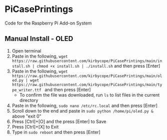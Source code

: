 # PiCasePrintings
Code for the Raspberry Pi Add-on System

## Manual Install - OLED
1. Open terminal
1. Paste in the following, `wget https://raw.githubusercontent.com/kirbycope/PiCasePrintings/main/install.sh | chmod +x install.sh | ./install.sh` and then press [Enter]
1. Paste in the following, `wget https://raw.githubusercontent.com/kirbycope/PiCasePrintings/main/oled.py | wget https://raw.githubusercontent.com/kirbycope/PiCasePrintings/main/type_writer.ttf ` and then press [Enter]
   - To confirm the file was downloaded, run `ls` to list files in the current directory
1. Paste in the following, `sudo nano /etc/rc.local` and then press [Enter]
1. Scroll down to the end and paste in `sudo python /home/pi/oled.py &` above "exit 0"
1. Press [Ctrl]+[O] and the press [Enter] to Save
1. Press [Ctrl]+[X] to Exit
1. Type in `sudo reboot` and then press [Enter]
